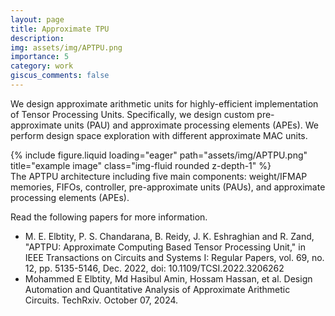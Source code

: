 ```yaml
---
layout: page
title: Approximate TPU
description:
img: assets/img/APTPU.png
importance: 5
category: work
giscus_comments: false
---
```


We design approximate arithmetic units for highly-efficient implementation of Tensor Processing Units. Specifically, we design custom pre-approximate units (PAU) and approximate processing elements (APEs). We perform design space exploration with different approximate MAC units.

<div class="row justify-content-center">
    <div class="col-sm-8 mt-3 mt-md-0">
        {% include figure.liquid loading="eager" path="assets/img/APTPU.png" title="example image" class="img-fluid rounded z-depth-1" %}
    </div>
</div>
<div class="caption">
    The APTPU architecture including five main components: weight/IFMAP memories, FIFOs, controller, pre-approximate units (PAUs), and approximate processing elements (APEs).
</div>

Read the following papers for more information.

- M. E. Elbtity, P. S. Chandarana, B. Reidy, J. K. Eshraghian and R. Zand, "APTPU: Approximate Computing Based Tensor Processing Unit," in IEEE Transactions on Circuits and Systems I: Regular Papers, vol. 69, no. 12, pp. 5135-5146, Dec. 2022, doi: 10.1109/TCSI.2022.3206262
- Mohammed E Elbtity, Md Hasibul Amin, Hossam Hassan, et al. Design Automation and Quantitative Analysis of Approximate Arithmetic Circuits. TechRxiv. October 07, 2024.


